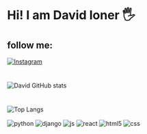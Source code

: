 # Hi! I am David Ioner 🖐️

## follow me:
[![Instagram](https://img.shields.io/badge/Instagram-E4405F?style=for-the-badge&logo=instagram&logoColor=white)](https://www.instagram.com/davidioner/)

#
![David GitHub stats](https://github-readme-stats.vercel.app/api?username=DavidIoner&show_icons=true&theme=dracula&count_private=true)
#    
![Top Langs](https://github-readme-stats.vercel.app/api/top-langs/?username=DavidIoner&layout=compact)

<div style="display: inline_block">
  <img align="center" alt="python" src="https://img.shields.io/badge/Python-14354C?style=for-the-badge&logo=python&
  logoColor=white" />
  <img align="center" alt="django" src="https://img.shields.io/badge/Django-092E20?style=for-the-badge&logo=django&logoColor=white" />

  <img align="center" alt="js" src="https://img.shields.io/badge/JavaScript-F7DF1E?style=for-the-badge&logo=javascript&logoColor=black" />
  <img align="center" alt="react" src="https://img.shields.io/badge/React-20232A?style=for-the-badge&logo=react&logoColor=61DAFB" />
  
  <img align="center" alt="html5" src="https://img.shields.io/badge/HTML5-E34F26?style=for-the-badge&logo=html5&logoColor=white" />
  <img align="center" alt="css" src="https://img.shields.io/badge/CSS3-1572B6?style=for-the-badge&logo=css3&logoColor=white" />

